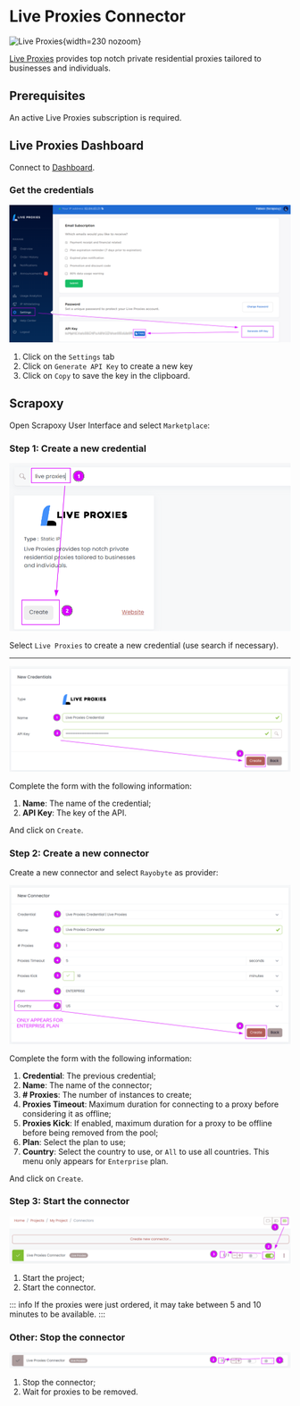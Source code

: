 # Live Proxies Connector

![Live Proxies](/assets/images/liveproxies.svg){width=230 nozoom}

[Live Proxies](/l/liveproxies) provides top notch private residential proxies tailored to businesses and individuals.


## Prerequisites

An active Live Proxies subscription is required.


## Live Proxies Dashboard

Connect to [Dashboard](/l/liveproxies-dashboard).


### Get the credentials

![Live Proxies API Key](liveproxies_apikey.png)

1. Click on the `Settings` tab
2. Click on `Generate API Key` to create a new key
3. Click on `Copy` to save the key in the clipboard.


## Scrapoxy

Open Scrapoxy User Interface and select `Marketplace`:


### Step 1: Create a new credential

![Credential Select](spx_credential_select.png)

Select `Live Proxies` to create a new credential (use search if necessary).


---

![Credential Form](spx_credential_create.png)

Complete the form with the following information:
1. **Name**: The name of the credential;
2. **API Key**: The key of the API.

And click on `Create`.


### Step 2: Create a new connector

Create a new connector and select `Rayobyte` as provider:

![Connector Create](spx_connector_create.png)

Complete the form with the following information:
1. **Credential**: The previous credential;
2. **Name**: The name of the connector;
3. **# Proxies**: The number of instances to create;
4. **Proxies Timeout**: Maximum duration for connecting to a proxy before considering it as offline;
5. **Proxies Kick**: If enabled, maximum duration for a proxy to be offline before being removed from the pool;
6. **Plan**: Select the plan to use;
7. **Country**: Select the country to use, or `All` to use all countries. This menu only appears for `Enterprise` plan.

And click on `Create`.


### Step 3: Start the connector

![Connector Start](spx_connector_start.png)

1. Start the project;
2. Start the connector.

::: info
If the proxies were just ordered, it may take between 5 and 10 minutes to be available.
:::


### Other: Stop the connector

![Connector Stop](spx_connector_stop.png)

1. Stop the connector;
2. Wait for proxies to be removed.
